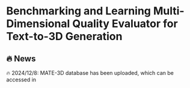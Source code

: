 # Benchmarking and Learning Multi-Dimensional Quality Evaluator for Text-to-3D Generation
## 🔥 News
🔥 2024/12/8:  MATE-3D database has been uploaded, which can be accessed in 
